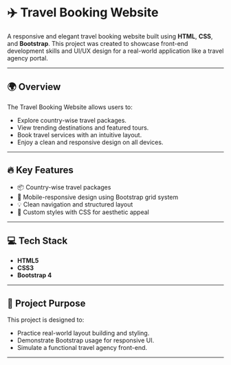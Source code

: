 # ✈️ Travel Booking Website

A responsive and elegant travel booking website built using **HTML**, **CSS**, and **Bootstrap**. This project was created to showcase front-end development skills and UI/UX design for a real-world application like a travel agency portal.

---

## 🌍 Overview

The Travel Booking Website allows users to:
- Explore country-wise travel packages.
- View trending destinations and featured tours.
- Book travel services with an intuitive layout.
- Enjoy a clean and responsive design on all devices.

---

## 🔥 Key Features

- 📦 Country-wise travel packages
- 📱 Mobile-responsive design using Bootstrap grid system
- 💡 Clean navigation and structured layout
- 🎨 Custom styles with CSS for aesthetic appeal

---

## 💻 Tech Stack

- **HTML5**
- **CSS3**
- **Bootstrap 4**

---

## 🧠 Project Purpose

This project is designed to:
- Practice real-world layout building and styling.
- Demonstrate Bootstrap usage for responsive UI.
- Simulate a functional travel agency front-end.

---


